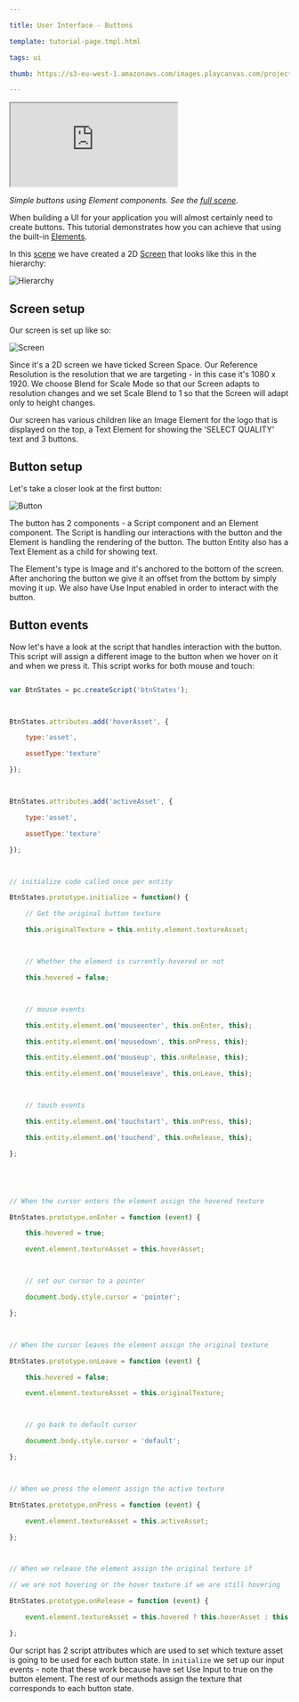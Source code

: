 ---
title: User Interface - Buttons
template: tutorial-page.tmpl.html
tags: ui
thumb: https://s3-eu-west-1.amazonaws.com/images.playcanvas.com/projects/12/501973/ED1B35-image-75.jpg
---

<iframe src="https://playcanv.as/p/jpRiV53D/"></iframe>

*Simple buttons using Element components. See the [full scene][1].*

When building a UI for your application you will almost certainly need to create buttons. This tutorial demonstrates how you can achieve that using the built-in [Elements][2].

In this [scene][1] we have created a 2D [Screen][3] that looks like this in the hierarchy:

![Hierarchy][4]

## Screen setup

Our screen is set up like so:

![Screen][5]

Since it's a 2D screen we have ticked Screen Space. Our Reference Resolution is the resolution that we are targeting - in this case it's 1080 x 1920. We choose Blend for Scale Mode so that our Screen adapts to resolution changes and we set Scale Blend to 1 so that the Screen will adapt only to height changes.

Our screen has various children like an Image Element for the logo that is displayed on the top, a Text Element for showing the 'SELECT QUALITY' text and 3 buttons.

## Button setup

Let's take a closer look at the first button:

![Button][6]

The button has 2 components - a Script component and an Element component. The Script is handling our interactions with the button and the Element is handling the rendering of the button. The button Entity also has a Text Element as a child for showing text.

The Element's type is Image and it's anchored to the bottom of the screen. After anchoring the button we give it an offset from the bottom by simply moving it up. We also have Use Input enabled in order to interact with the button.

## Button events

Now let's have a look at the script that handles interaction with the button. This script will assign a different image to the button when we hover on it and when we press it. This script works for both mouse and touch:

```javascript
var BtnStates = pc.createScript('btnStates');

BtnStates.attributes.add('hoverAsset', {
    type:'asset',
    assetType:'texture'
});

BtnStates.attributes.add('activeAsset', {
    type:'asset',
    assetType:'texture'
});

// initialize code called once per entity
BtnStates.prototype.initialize = function() {
    // Get the original button texture
    this.originalTexture = this.entity.element.textureAsset;

    // Whether the element is currently hovered or not
    this.hovered = false;

    // mouse events
    this.entity.element.on('mouseenter', this.onEnter, this);
    this.entity.element.on('mousedown', this.onPress, this);
    this.entity.element.on('mouseup', this.onRelease, this);
    this.entity.element.on('mouseleave', this.onLeave, this);

    // touch events
    this.entity.element.on('touchstart', this.onPress, this);
    this.entity.element.on('touchend', this.onRelease, this);
};


// When the cursor enters the element assign the hovered texture
BtnStates.prototype.onEnter = function (event) {
    this.hovered = true;
    event.element.textureAsset = this.hoverAsset;

    // set our cursor to a pointer
    document.body.style.cursor = 'pointer';
};

// When the cursor leaves the element assign the original texture
BtnStates.prototype.onLeave = function (event) {
    this.hovered = false;
    event.element.textureAsset = this.originalTexture;

    // go back to default cursor
    document.body.style.cursor = 'default';
};

// When we press the element assign the active texture
BtnStates.prototype.onPress = function (event) {
    event.element.textureAsset = this.activeAsset;
};

// When we release the element assign the original texture if
// we are not hovering or the hover texture if we are still hovering
BtnStates.prototype.onRelease = function (event) {
    event.element.textureAsset = this.hovered ? this.hoverAsset : this.originalTexture;
};
```

Our script has 2 script attributes which are used to set which texture asset is going to be used for each button state. In `initialize` we set up our input events - note that these work because have set Use Input to true on the button element. The rest of our methods assign the texture that corresponds to each button state.

[1]: https://playcanvas.com/editor/scene/547900
[2]: /user-manual/user-interface/elements/
[3]: /user-manual/user-interface/screens/
[4]: /images/tutorials/ui/buttons/hierarchy.png
[5]: /images/tutorials/ui/buttons/screen.png
[6]: /images/tutorials/ui/buttons/button.png

